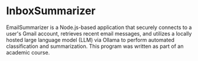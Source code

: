 # InboxSummarizer
EmailSummarizer is a Node.js-based application that securely connects to a user's Gmail account, retrieves recent email messages, and utilizes a locally hosted large language model (LLM) via Ollama to perform automated classification and summarization. This program was written as part of an academic course.
